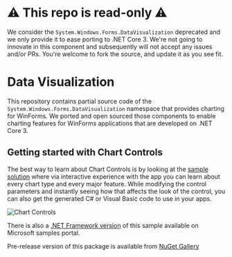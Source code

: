 
# ⚠️ **This repo is read-only** ⚠️
We consider the `System.Windows.Forms.DataVisualization` deprecated and we only provide it to ease porting to .NET Core 3. We're not going to innovate in this component and subsequently will not accept any issues and/or PRs.
You're welcome to fork the source, and update it as you see fit.


# Data Visualization

This repository contains partial source code of the `System.Windows.Forms.DataVisualization` namespace that provides charting for WinForms. We ported and open sourced those components to enable charting features for WinForms applications that are developed on .NET Core 3.


## Getting started with Chart Controls

The best way to learn about Chart Controls is by looking at the [sample solution](https://github.com/dotnet/winforms-datavisualization/tree/master/sample) where via interactive experience with the app you can learn about every chart type and every major feature. While modifying the control parameters and instantly seeing how that affects the look of the control, you can also get the generated C# or Visual Basic code to use in your apps.

![Chart Controls](sample-screenshot.png)

There is also a [.NET Framework version](https://code.msdn.microsoft.com/Windows-Forms-Samples-26bf2a53) of this sample available on Microsoft samples portal.

Pre-release version of this package is available from [NuGet Gallery](https://www.nuget.org/packages/System.Windows.Forms.DataVisualization)
